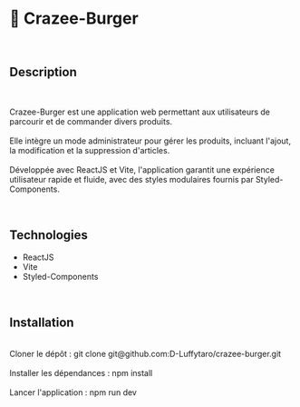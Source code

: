 <h1>🍔 Crazee-Burger</h1>
<br />
<h2>Description</h2>
<br />
<p>
Crazee-Burger est une application web permettant aux utilisateurs de parcourir et de commander divers produits.<br />
<br />
Elle intègre un mode administrateur pour gérer les produits, incluant l'ajout, la modification et la suppression d'articles.<br />
<br />
Développée avec ReactJS et Vite, l'application garantit une expérience utilisateur rapide et fluide, avec des styles modulaires fournis par Styled-Components.<br />
</p>
<br />
<h2>Technologies</h2>
<ul>
  <li>ReactJS</li>
  <li>Vite</li>
  <li>Styled-Components</li>
</ul>
<br />
<h2>Installation</h2>
<br />
Cloner le dépôt : git clone git@github.com:D-Luffytaro/crazee-burger.git <br />
<br />
Installer les dépendances : npm install <br />
<br />
Lancer l'application : npm run dev <br />
<br />
